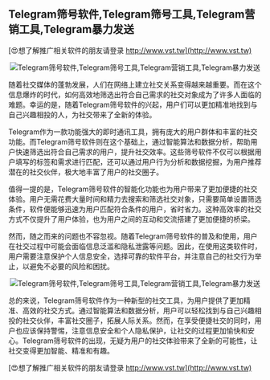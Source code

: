 ## **Telegram筛号软件,Telegram筛号工具,Telegram营销工具,Telegram暴力发送**

[😍想了解推广相关软件的朋友请登录 http://www.vst.tw](http://www.vst.tw)

 <center><img src="https://vst.tw/MP4/tuiguang/png/7.png" alt="Telegram筛号软件,Telegram筛号工具,Telegram营销工具,Telegram暴力发送"></center>

随着社交媒体的蓬勃发展，人们在网络上建立社交关系变得越来越重要。而在这个信息爆炸的时代，如何高效地筛选出符合自己需求的社交对象成为了许多人面临的难题。幸运的是，随着Telegram筛号软件的兴起，用户们可以更加精准地找到与自己兴趣相投的人，为社交带来了全新的体验。

Telegram作为一款功能强大的即时通讯工具，拥有庞大的用户群体和丰富的社交功能。而Telegram筛号软件则在这个基础上，通过智能算法和数据分析，帮助用户快速筛选出符合自己需求的用户，提升社交效率。这些筛号软件不仅可以根据用户填写的标签和需求进行匹配，还可以通过用户行为分析和数据挖掘，为用户推荐潜在的社交伙伴，极大地丰富了用户的社交圈子。

值得一提的是，Telegram筛号软件的智能化功能也为用户带来了更加便捷的社交体验。用户无需花费大量时间和精力去搜索和筛选社交对象，只需要简单设置筛选条件，软件便能够迅速为用户匹配符合条件的用户，省时省力。这种高效率的社交方式不仅提升了用户体验，也为用户之间的互动和交流搭建了更加便捷的桥梁。

然而，随之而来的问题也不容忽视。随着Telegram筛号软件的普及和使用，用户在社交过程中可能会面临信息泛滥和隐私泄露等问题。因此，在使用这类软件时，用户需要注意保护个人信息安全，选择可靠的软件平台，并注意自己的社交行为举止，以避免不必要的风险和困扰。

 <center><img src="https://vst.tw/MP4/tuiguang/png/6.png" alt="Telegram筛号软件,Telegram筛号工具,Telegram营销工具,Telegram暴力发送"></center>

总的来说，Telegram筛号软件作为一种新型的社交工具，为用户提供了更加精准、高效的社交方式。通过智能算法和数据分析，用户可以轻松找到与自己兴趣相投的社交伙伴，丰富社交圈子，拓展人际关系。然而，在享受便捷社交的同时，用户也应该保持警惕，注意信息安全和个人隐私保护，让社交的过程更加愉快和安心。Telegram筛号软件的出现，无疑为用户的社交体验带来了全新的可能性，让社交变得更加智能、精准和有趣。

[😍想了解推广相关软件的朋友请登录 http://www.vst.tw](http://www.vst.tw)



